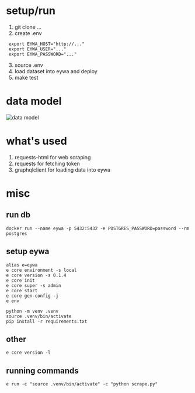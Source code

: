 # setup/run

1. git clone ...
2. create .env 
```
 export EYWA_HOST="http://..."
 export EYWA_USER="..."
 export EYWA_PASSWORD="..."
```
3. source .env
4. load dataset into eywa and deploy
5. make test


# data model

![data model](https://github.com/vnajraj/eywa_scrape/blob/master/images/dataset.png)

# what's used

1. requests-html for web scraping
2. requests for fetching token
3. graphqlclient for loading data into eywa


# misc

## run db
```
docker run --name eywa -p 5432:5432 -e POSTGRES_PASSWORD=password --rm postgres
```
## setup eywa
```
alias e=eywa
e core environment -s local
e core version -s 0.1.4
e core init
e core super -s admin
e core start
e core gen-config -j
e env

python -m venv .venv
source .venv/bin/activate
pip install -r requirements.txt
```
## other
```
e core version -l
```
## running commands
```
e run -c "source .venv/bin/activate" -c "python scrape.py"
```
